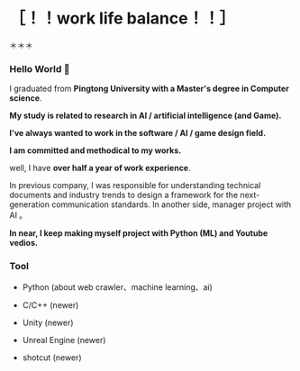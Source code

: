 # ［！！work life balance！！］

＊＊＊

### Hello World 👋
I graduated from **Pingtong University with a Master's degree in Computer science**.

**My study is related to research in AI / artificial intelligence (and Game).**

**I've always wanted to work in the software / AI / game design field.**

**I am committed and methodical to my works.**

well, I have **over half a year of work experience**.

In previous company, I was responsible for understanding technical documents 
and industry trends to design a framework for the next-generation communication standards. In another side, manager project with AI 。

**In near, I keep making myself project with Python (ML) and Youtube vedios.**


### Tool 
+ Python (about web crawler、machine learning、ai)
+ C/C++ (newer)
+ Unity (newer)
+ Unreal Engine (newer)

+ shotcut (newer)
<!--
**Li732375/Li732375** is a ✨ _special_ ✨ repository because its `README.md` (this file) appears on your GitHub profile.

Here are some ideas to get you started:

- 🔭 I’m currently working on ...
- 🌱 I’m currently learning ...
- 👯 I’m looking to collaborate on ...
- 🤔 I’m looking for help with ...
- 💬 Ask me about ...
- 📫 How to reach me: ...
- 😄 Pronouns: ...
- ⚡ Fun fact: ...
-->
